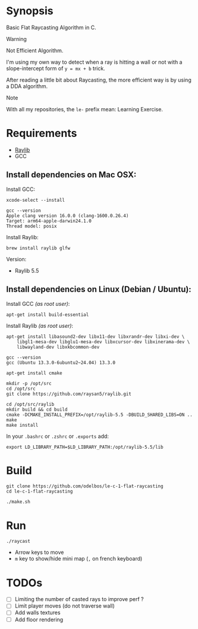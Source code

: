 # Synopsis

Basic Flat Raycasting Algorithm in C.

> [!WARNING]
> Not Efficient Algorithm.

I'm using my own way to detect when a ray is hitting a wall or not with a slope-intercept form of `y = mx + b` trick.

After reading a little bit about Raycasting, the more efficient way is by using a DDA algorithm.

> [!NOTE]
> With all my repositories, the `le-` prefix mean: Learning Exercise.

# Requirements

- [Raylib](https://www.raylib.com/)
- GCC

## Install dependencies on Mac OSX:

Install GCC:

```console
xcode-select --install
```

```console
gcc --version
Apple clang version 16.0.0 (clang-1600.0.26.4)
Target: arm64-apple-darwin24.1.0
Thread model: posix
```

Install Raylib:

```console
brew install raylib glfw
```

Version:

- Raylib 5.5

## Install dependencies on Linux (Debian / Ubuntu):

Install GCC _(as root user)_:

```console
apt-get install build-essential
```

Install Raylib _(as root user)_:

```console
apt-get install libasound2-dev libx11-dev libxrandr-dev libxi-dev \
    libgl1-mesa-dev libglu1-mesa-dev libxcursor-dev libxinerama-dev \
    libwayland-dev libxkbcommon-dev
```

```console
gcc --version
gcc (Ubuntu 13.3.0-6ubuntu2~24.04) 13.3.0
```

```console
apt-get install cmake
```

```console
mkdir -p /opt/src
cd /opt/src
git clone https://github.com/raysan5/raylib.git
```

```console
cd /opt/src/raylib
mkdir build && cd build
cmake -DCMAKE_INSTALL_PREFIX=/opt/raylib-5.5 -DBUILD_SHARED_LIBS=ON ..
make
make install
```

In your `.bashrc` or `.zshrc` or `.exports` add:

```console
export LD_LIBRARY_PATH=$LD_LIBRARY_PATH:/opt/raylib-5.5/lib
```

# Build

```console
git clone https://github.com/odelbos/le-c-1-flat-raycasting
cd le-c-1-flat-raycasting
```

```console
./make.sh
```

# Run

```console
./raycast
```

- Arrow keys to move
- `m` key to show/hide mini map (`,` on french keyboard)

# TODOs

- [ ] Limiting the number of casted rays to improve perf ?
- [ ] Limit player moves (do not traverse wall)
- [ ] Add walls textures
- [ ] Add floor rendering
